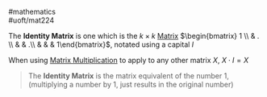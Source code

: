 #mathematics  
#uoft/mat224 

The **Identity Matrix** is one which is the $k\times k$ [Matrix](Matrix.md) $\begin{bmatrix} 1 \\  & . \\  &   & .\\ &   &   &  1\end{bmatrix}$, notated using a capital $I$

When using [Matrix Multiplication](../MAT223%20Notes/Matrix%20Multiplication.md) to apply to any other matrix $X$,  $X\cdot I=X$

> The **Identity Matrix** is the matrix equivalent of the number 1, (multiplying a number by 1, just results in the original number)
